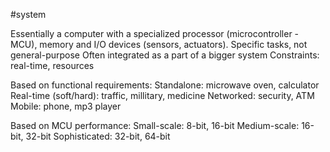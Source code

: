 #system

Essentially a computer with a specialized processor (microcontroller - MCU), memory and I/O devices (sensors, actuators).
	Specific tasks, not general-purpose
	Often integrated as a part of a bigger system
	Constraints: real-time, resources

Based on functional requirements:
	Standalone: microwave oven, calculator
	Real-time (soft/hard): traffic, millitary, medicine
	Networked: security, ATM
	Mobile: phone, mp3 player

Based on MCU performance:
	Small-scale: 8-bit, 16-bit
	Medium-scale: 16-bit, 32-bit
	Sophisticated: 32-bit, 64-bit